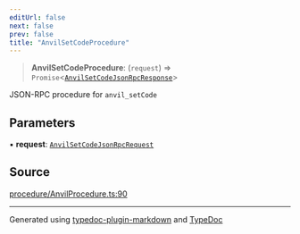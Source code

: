 ```yaml
---
editUrl: false
next: false
prev: false
title: "AnvilSetCodeProcedure"
---
```


> **AnvilSetCodeProcedure**: (`request`) => `Promise`\<[`AnvilSetCodeJsonRpcResponse`](/reference/tevm/procedures-types/type-aliases/anvilsetcodejsonrpcresponse/)\>

JSON-RPC procedure for `anvil_setCode`

## Parameters

▪ **request**: [`AnvilSetCodeJsonRpcRequest`](/reference/tevm/procedures-types/type-aliases/anvilsetcodejsonrpcrequest/)

## Source

[procedure/AnvilProcedure.ts:90](https://github.com/evmts/tevm-monorepo/blob/main/packages/procedures-types/src/procedure/AnvilProcedure.ts#L90)

***
Generated using [typedoc-plugin-markdown](https://www.npmjs.com/package/typedoc-plugin-markdown) and [TypeDoc](https://typedoc.org/)
